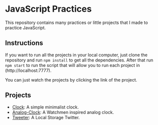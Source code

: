 # JavaScript Practices

This repository contains many practices or little projects that I made to practice JavaScript.

## Instructions
If you want to run all the projects in your local computer, just clone the repository and run ```npm install``` to get all the dependencies. After that run ```npm start``` to run the script that will allow you to run each project in (http://localhost:7777).

You can just watch the projects by clicking the link of the project. 

## Projects
 
* [Clock](https://clock.rafasu.repl.co/): A simple minimalist clock.
* [Analog-Clock](https://watchmen-analog-clock.rafasu.repl.co/): A Watchmen inspired analog clock.
* [Tweeter](https://tweeter--rafasu.repl.co/): A Local Storage Twitter.
